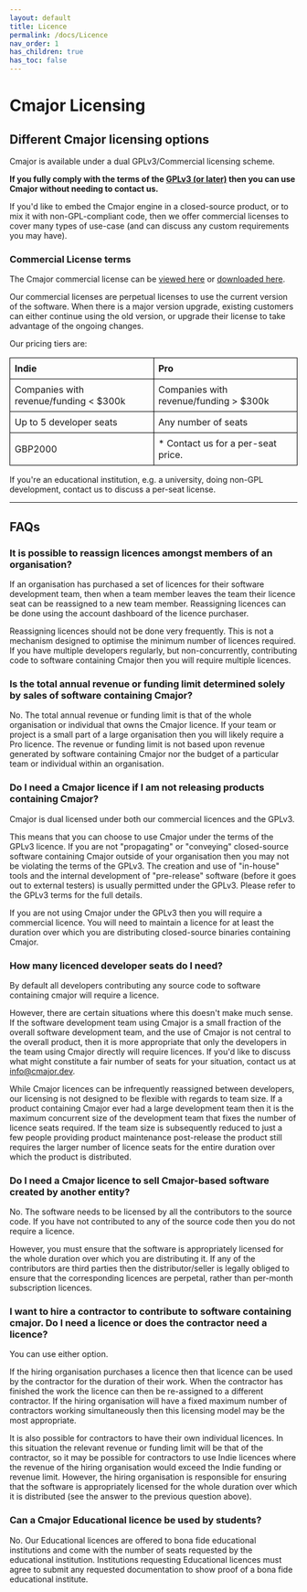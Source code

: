 ```yaml
---
layout: default
title: Licence
permalink: /docs/Licence
nav_order: 1
has_children: true
has_toc: false
---
```


# Cmajor Licensing

## Different Cmajor licensing options

Cmajor is available under a dual GPLv3/Commercial licensing scheme.

**If you fully comply with the terms of the [GPLv3 (or later)](https://www.gnu.org/licenses/gpl-3.0.en.html) then you can use Cmajor without needing to contact us.**

If you'd like to embed the Cmajor engine in a closed-source product, or to mix it with non-GPL-compliant code, then we offer commercial licenses to cover many types of use-case (and can discuss any custom requirements you may have).

### Commercial License terms

The Cmajor commercial license can be [viewed here](./CmajorLicenceTerms) or [downloaded here](../assets/license/Cmajor-Commercial-License.pdf).

Our commercial licenses are perpetual licenses to use the current version of the software. When there is a major version upgrade, existing customers can either continue using the old version, or upgrade their license to take advantage of the ongoing changes.

Our pricing tiers are:

<style>
.licence-table {
    border-collapse: collapse;
    width: 100%;
    margin: 1rem 0;
}

.licence-table td {
    border: 0.05rem solid black !important;
    padding: 0.5rem;
    text-align: left;
}
</style>

<table class="licence-table">
    <tr>
        <td><strong>Indie</strong></td>
        <td><strong>Pro</strong></td>
    </tr>
    <tr>
        <td>Companies with revenue/funding < $300k</td>
        <td>Companies with revenue/funding > $300k</td>
    </tr>
    <tr>
        <td>Up to 5 developer seats</td>
        <td>Any number of seats</td>
    </tr>
    <tr>
        <td>GBP2000</td>
        <td>* Contact us for a per-seat price.</td>
    </tr>
</table>

If you're an educational institution, e.g. a university, doing non-GPL development, contact us to discuss a per-seat license.

---------

## FAQs

### It is possible to reassign licences amongst members of an organisation?

If an organisation has purchased a set of licences for their software development team, then when a team member leaves the team their licence seat can be reassigned to a new team member. Reassigning licences can be done using the account dashboard of the licence purchaser.

Reassigning licences should not be done very frequently. This is not a mechanism designed to optimise the minimum number of licences required. If you have multiple developers regularly, but non-concurrently, contributing code to software containing Cmajor then you will require multiple licences.

### Is the total annual revenue or funding limit determined solely by sales of software containing Cmajor?

No. The total annual revenue or funding limit is that of the whole organisation or individual that owns the Cmajor licence. If your team or project is a small part of a large organisation then you will likely require a Pro licence. The revenue or funding limit is not based upon revenue generated by software containing Cmajor nor the budget of a particular team or individual within an organisation.

### Do I need a Cmajor licence if I am not releasing products containing Cmajor?

Cmajor is dual licensed under both our commercial licences and the GPLv3.

This means that you can choose to use Cmajor under the terms of the GPLv3 licence. If you are not "propagating" or "conveying" closed-source software containing Cmajor outside of your organisation then you may not be violating the terms of the GPLv3. The creation and use of "in-house" tools and the internal development of "pre-release" software (before it goes out to external testers) is usually permitted under the GPLv3. Please refer to the GPLv3 terms for the full details.

If you are not using Cmajor under the GPLv3 then you will require a commercial licence. You will need to maintain a licence for at least the duration over which you are distributing closed-source binaries containing Cmajor.

### How many licenced developer seats do I need?

By default all developers contributing any source code to software containing cmajor will require a licence.

However, there are certain situations where this doesn't make much sense. If the software development team using Cmajor is a small fraction of the overall software development team, and the use of Cmajor is not central to the overall product, then it is more appropriate that only the developers in the team using Cmajor directly will require licences. If you'd like to discuss what might constitute a fair number of seats for your situation, contact us at info@cmajor.dev.

While Cmajor licences can be infrequently reassigned between developers, our licensing is not designed to be flexible with regards to team size. If a product containing Cmajor ever had a large development team then it is the maximum concurrent size of the development team that fixes the number of licence seats required. If the team size is subsequently reduced to just a few people providing product maintenance post-release the product still requires the larger number of licence seats for the entire duration over which the product is distributed.

### Do I need a Cmajor licence to sell Cmajor-based software created by another entity?

No. The software needs to be licensed by all the contributors to the source code. If you have not contributed to any of the source code then you do not require a licence.

However, you must ensure that the software is appropriately licensed for the whole duration over which you are distributing it. If any of the contributors are third parties then the distributor/seller is legally obliged to ensure that the corresponding licences are perpetal, rather than per-month subscription licences.

### I want to hire a contractor to contribute to software containing cmajor. Do I need a licence or does the contractor need a licence?

You can use either option.

If the hiring organisation purchases a licence then that licence can be used by the contractor for the duration of their work. When the contractor has finished the work the licence can then be re-assigned to a different contractor. If the hiring organisation will have a fixed maximum number of contractors working simultaneously then this licensing model may be the most appropriate.

It is also possible for contractors to have their own individual licences. In this situation the relevant revenue or funding limit will be that of the contractor, so it may be possible for contractors to use Indie licences where the revenue of the hiring organisation would exceed the Indie funding or revenue limit. However, the hiring organisation is responsible for ensuring that the software is appropriately licensed for the whole duration over which it is distributed (see the answer to the previous question above).

### Can a Cmajor Educational licence be used by students?

No. Our Educational licences are offered to bona fide educational institutions and come with the number of seats requested by the educational institution. Institutions requesting Educational licences must agree to submit any requested documentation to show proof of a bona fide educational institute.

